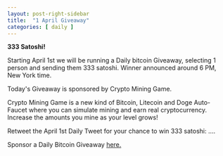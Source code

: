 ```yaml
---
layout: post-right-sidebar
title:  "1 April Giveaway"
categories: [ daily ]
---
```


**333 Satoshi!**

Starting April 1st we will be running a Daily bitcoin Giveaway, selecting 1 person and sending them 333 satoshi.
Winner announced around 6 PM, New York time.

Today's Giveaway is sponsored by Crypto Mining Game.

Crypto Mining Game is a new kind of Bitcoin, Litecoin and Doge Auto-Faucet where you can simulate mining and earn real cryptocurrency. Increase the amounts you mine as your level grows!

Retweet the April 1st Daily Tweet for your chance to win 333 satoshi:
....

Sponsor a Daily Bitcoin Giveaway <a href="http://www.all-faucets.com/daily/2019/03/29/giveaway-sponsorship.html">here.
